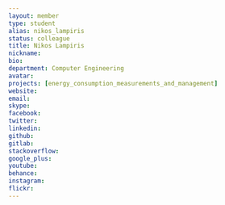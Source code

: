 ```yaml
---
layout: member
type: student
alias: nikos_lampiris
status: colleague
title: Nikos Lampiris
nickname:
bio:
department: Computer Engineering
avatar:
projects: [energy_consumption_measurements_and_management]
website:
email:
skype:
facebook:
twitter:
linkedin:
github:
gitlab:
stackoverflow:
google_plus:
youtube:
behance:
instagram:
flickr:
---
```

